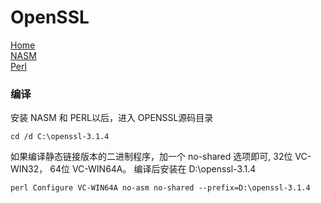 # OpenSSL         
[Home](https://www.openssl.org/source/)            
[NASM](https://nasm.us/)          
[Perl](https://strawberryperl.com/)             
### 编译          
安装 NASM 和 PERL以后，进入 OPENSSL源码目录        
```
cd /d C:\openssl-3.1.4
```
如果编译静态链接版本的二进制程序，加一个 no-shared 选项即可, 32位 VC-WIN32， 64位 VC-WIN64A。 编译后安装在  D:\openssl-3.1.4      
```
perl Configure VC-WIN64A no-asm no-shared --prefix=D:\openssl-3.1.4
```